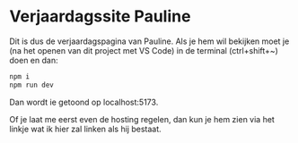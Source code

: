# Verjaardagssite Pauline

Dit is dus de verjaardagspagina van Pauline. Als je hem wil bekijken moet je (na het openen van dit project met VS Code) in de terminal (ctrl+shift+~) doen en dan:
```bash
npm i
npm run dev
```   
Dan wordt ie getoond op localhost:5173.

Of je laat me eerst even de hosting regelen, dan kun je hem zien via het linkje wat ik hier zal linken als hij bestaat.